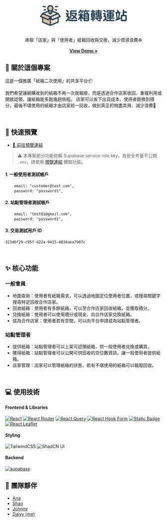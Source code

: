 <div align="center">
  <a href="https://github.com/itsdaiyy/react-boxes">
    <img src="/docs/logo.svg" alt="Logo" width="280">
  </a>
  <br />
  <br />
  <p align="center">
    串聯「店家」與「使用者」紙箱回收與交換，減少資源浪費♻️
    <br />
    <br />
    <a href="https://itsdaiyy.github.io/react-boxes/"><strong>View Demo »</strong></a>
    <br />
  </p>
</div>


## 👀 關於這個專案
<p>這是一個推廣「紙箱二次使用」的共享平台📦</p>
我們希望讓網購收到的紙箱不再一次就報廢，而是透過合作店家收回、重複利用或開放認領，讓紙箱能多跑幾趟旅程。
店家可以省下出貨成本、使用者能換到積分，最後不堪使用的紙箱才由店家統一回收，做到真正的物盡其用、減少浪費🌱</p>

<br />

## 🚀 快速預覽
- [🔗 前往預覽連結](https://itsdaiyy.github.io/react-boxes/#/)
  
> ⚠️ 本專案部分功能依賴 Supabase service role key，為安全考量不公開 `.env`，請使用 [預覽連結](https://itsdaiyy.github.io/react-boxes/#/) 體驗功能。

#### 1. 一般使用者測試帳戶
```
    email: "customer@test.com",
    password: "password1",
```

#### 2. 站點管理者測試帳戶
```
    email: "test01@gmail.com",
    password: "password1",
```
#### 3. 交易測試用戶 ID
```
32346f29-c95f-422a-9415-4834aea7987c
```

<br />

## ✨ 核心功能
### 一般會員
- 地圖查詢：使用者有紙箱需求，可以透過地圖定位使用者位置，或搜尋關鍵字搜尋特定回收合作店家。
- 回收紙箱：使用者有多餘紙箱，可以至合作店家回收紙箱，並獲取積分。
- 兌換紙箱：使用者可以使用積分或現金，向合作店家兌換紙箱。
- 成為合作店家：使用者若有空間，可以向平台申請成為站點管理者。

### 站點管理者
- 提供紙箱：站點管理者可以上架可認領紙箱，供一般使用者兌換或購買。
- 獲得紙箱：站點管理者可以公開可供回收的空位數資訊，讓一般使用者提供紙箱。
- 店家管理：店家可以管理紙箱的狀態，若有不堪使用的紙箱可以報廢回收。

<br />

## 💻 使用技術
#### Frontend & Libraries
[![React](https://img.shields.io/badge/react-20232A?style=for-the-badge&logo=react&logoColor=%2361DAFB)](https://react.dev/)
[![React Router](https://img.shields.io/badge/React_Router-CA4245?style=for-the-badge&logo=reactrouter&logoColor=white)](https://reactrouter.com/)
[![React Query](https://img.shields.io/badge/React_Query-f04444?style=for-the-badge&logo=tanstack)](https://tanstack.com/query/latest/docs/framework/react/overview)
[![React Hook Form](https://img.shields.io/badge/React_Hook_Form-ec5991?style=for-the-badge&logo=react%20hook%20form&logoColor=white)](https://react-hook-form.com/)
[![Static Badge](https://img.shields.io/badge/zod-264b7f?style=for-the-badge&logo=zod)](https://zod.dev/) <br />
[![React Leaflet](https://img.shields.io/badge/React_Leaflet-2A473E?style=for-the-badge&logo=leaflet)](https://react-leaflet.js.org/)

#### Styling
![TailwindCSS](https://img.shields.io/badge/tailwindcss-%2338B2AC.svg?style=for-the-badge&logo=tailwind-css&logoColor=white)
![ShadCN UI](https://img.shields.io/badge/ShadCN_UI-000000?style=for-the-badge&logo=none&logoColor=white)


#### Backend 
[![supabase](https://img.shields.io/badge/supabase-1c1c1c?style=for-the-badge&logo=supabase)](https://supabase.com/)


## 🤝 團隊夥伴
- [Ana](https://github.com/Ana000701)
- [Shao](https://github.com/oxfoxlion)
- [Johnny](https://github.com/JohnnyHsiehTW)
- [Daiyy (me)](https://github.com/itsdaiyy)
